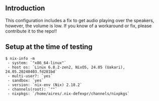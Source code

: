## Introduction

This configuration includes a fix to get audio playing over the speakers, however, the volume is low. If you know of a workaround or fix, please contribute it to the repo!!

## Setup at the time of testing
```
$ nix-info -m
 - system: `"x86_64-linux"`
 - host os: `Linux 6.8.2-zen2, NixOS, 24.05 (Uakari), 24.05.20240403.fd281bd`
 - multi-user?: `yes`
 - sandbox: `yes`
 - version: `nix-env (Nix) 2.18.2`
 - channels(root): `""`
 - nixpkgs: `/home/aires/.nix-defexpr/channels/nixpkgs`
 ```
